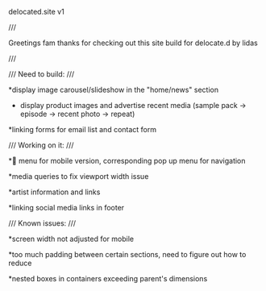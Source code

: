 delocated.site  v1

///

Greetings fam thanks for checking out this site build for delocate.d by lidas

///

/// Need to build: ///

*display image carousel/slideshow  in the "home/news" section
  - display product images and advertise recent media (sample pack -> episode -> recent photo -> repeat)

*linking forms for email list and contact form



/// Working on it: ///

*:hamburger: menu for mobile version, corresponding pop up menu for navigation

*media queries to fix viewport width issue

*artist information and links

*linking social media links in footer

/// Known issues: ///

*screen width not adjusted for mobile

*too much padding between certain sections, need to figure out how to reduce 

*nested boxes in containers exceeding parent's dimensions




